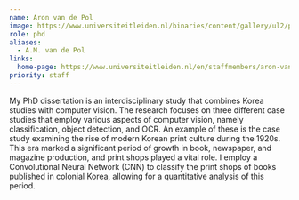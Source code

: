 ```yaml
---
name: Aron van de Pol
image: https://www.universiteitleiden.nl/binaries/content/gallery/ul2/portraits/humanities/a/2023/a.-aron-van-der-pol-2023.jpg/a.-aron-van-der-pol-2023.jpg/d200x250
role: phd
aliases:
  - A.M. van de Pol
links:
  home-page: https://www.universiteitleiden.nl/en/staffmembers/aron-van-de-pol#tab-1
priority: staff
---
```


My PhD dissertation is an interdisciplinary study that combines Korea studies with computer vision. The research focuses on three different case studies that employ various aspects of computer vision, namely classification, object detection, and OCR. An example of these is the case study examining the rise of modern Korean print culture during the 1920s. This era marked a significant period of growth in book, newspaper, and magazine production, and print shops played a vital role. I employ a Convolutional Neural Network (CNN) to classify the print shops of books published in colonial Korea, allowing for a quantitative analysis of this period.
